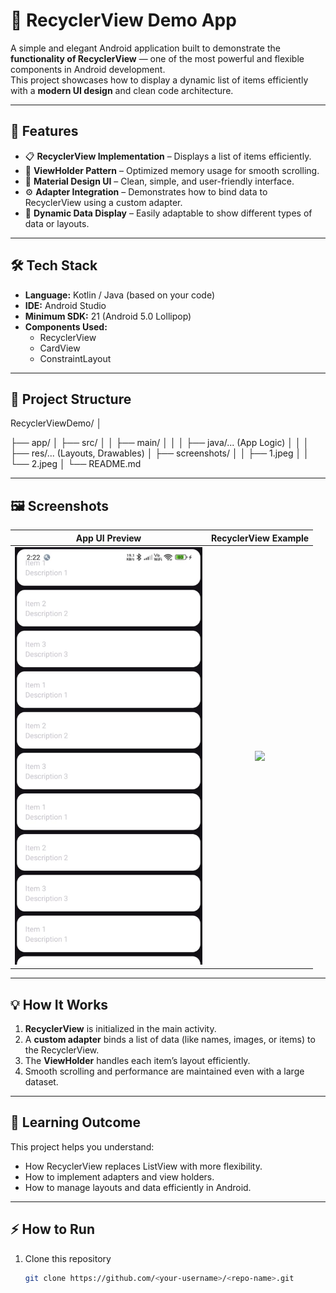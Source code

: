 # 📱 RecyclerView Demo App

A simple and elegant Android application built to demonstrate the **functionality of RecyclerView** — one of the most powerful and flexible components in Android development.  
This project showcases how to display a dynamic list of items efficiently with a **modern UI design** and clean code architecture.

---

## 🚀 Features

- 📋 **RecyclerView Implementation** – Displays a list of items efficiently.  
- 🧩 **ViewHolder Pattern** – Optimized memory usage for smooth scrolling.  
- 🎨 **Material Design UI** – Clean, simple, and user-friendly interface.  
- ⚙️ **Adapter Integration** – Demonstrates how to bind data to RecyclerView using a custom adapter.  
- 🔁 **Dynamic Data Display** – Easily adaptable to show different types of data or layouts.  

---

## 🛠️ Tech Stack

- **Language:** Kotlin / Java (based on your code)  
- **IDE:** Android Studio  
- **Minimum SDK:** 21 (Android 5.0 Lollipop)  
- **Components Used:**
  - RecyclerView  
  - CardView  
  - ConstraintLayout  

---

## 📂 Project Structure

RecyclerViewDemo/
│

├── app/
│ ├── src/
│ │ ├── main/
│ │ │ ├── java/... (App Logic)
│ │ │ ├── res/... (Layouts, Drawables)
│ ├── screenshots/
│ │ ├── 1.jpeg
│ │ └── 2.jpeg
│
└── README.md


---

## 🖼️ Screenshots

| App UI Preview | RecyclerView Example |
|:---------------:|:--------------------:|
| <img src="app/screenshots/1.jpeg" width="300"/> | <img src="app/screenshots/2.jpeg" width="300"/> |

---

## 💡 How It Works

1. **RecyclerView** is initialized in the main activity.  
2. A **custom adapter** binds a list of data (like names, images, or items) to the RecyclerView.  
3. The **ViewHolder** handles each item’s layout efficiently.  
4. Smooth scrolling and performance are maintained even with a large dataset.

---

## 🧠 Learning Outcome

This project helps you understand:
- How RecyclerView replaces ListView with more flexibility.
- How to implement adapters and view holders.
- How to manage layouts and data efficiently in Android.

---

## ⚡ How to Run

1. Clone this repository  
   ```bash
   git clone https://github.com/<your-username>/<repo-name>.git

